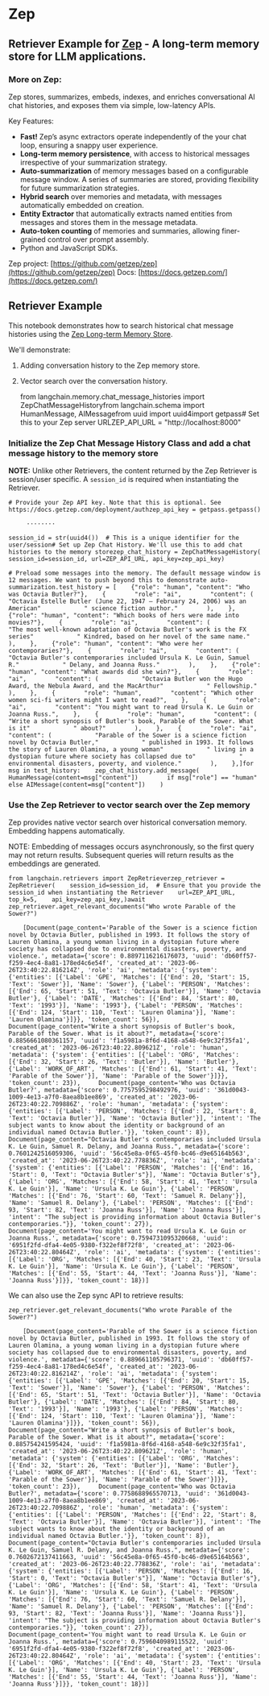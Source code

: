 Zep
===

Retriever Example for [Zep](https://docs.getzep.com/) - A long-term memory store for LLM applications.[](#retriever-example-for-zep---a-long-term-memory-store-for-llm-applications "Direct link to retriever-example-for-zep---a-long-term-memory-store-for-llm-applications")
--------------------------------------------------------------------------------------------------------------------------------------------------------------------------------------------------------------------------------------------------------------------------------

### More on Zep:[](#more-on-zep "Direct link to More on Zep:")

Zep stores, summarizes, embeds, indexes, and enriches conversational AI chat histories, and exposes them via simple, low-latency APIs.

Key Features:

*   **Fast!** Zep’s async extractors operate independently of the your chat loop, ensuring a snappy user experience.
*   **Long-term memory persistence**, with access to historical messages irrespective of your summarization strategy.
*   **Auto-summarization** of memory messages based on a configurable message window. A series of summaries are stored, providing flexibility for future summarization strategies.
*   **Hybrid search** over memories and metadata, with messages automatically embedded on creation.
*   **Entity Extractor** that automatically extracts named entities from messages and stores them in the message metadata.
*   **Auto-token counting** of memories and summaries, allowing finer-grained control over prompt assembly.
*   Python and JavaScript SDKs.

Zep project: [https://github.com/getzep/zep](https://github.com/getzep/zep) Docs: [https://docs.getzep.com/](https://docs.getzep.com/)

Retriever Example[](#retriever-example "Direct link to Retriever Example")
---------------------------------------------------------------------------

This notebook demonstrates how to search historical chat message histories using the [Zep Long-term Memory Store](https://getzep.github.io/).

We'll demonstrate:

1.  Adding conversation history to the Zep memory store.
2.  Vector search over the conversation history.

    from langchain.memory.chat_message_histories import ZepChatMessageHistoryfrom langchain.schema import HumanMessage, AIMessagefrom uuid import uuid4import getpass# Set this to your Zep server URLZEP_API_URL = "http://localhost:8000"

### Initialize the Zep Chat Message History Class and add a chat message history to the memory store[](#initialize-the-zep-chat-message-history-class-and-add-a-chat-message-history-to-the-memory-store "Direct link to Initialize the Zep Chat Message History Class and add a chat message history to the memory store")

**NOTE:** Unlike other Retrievers, the content returned by the Zep Retriever is session/user specific. A `session_id` is required when instantiating the Retriever.

    # Provide your Zep API key. Note that this is optional. See https://docs.getzep.com/deployment/authzep_api_key = getpass.getpass()

         ········

    session_id = str(uuid4())  # This is a unique identifier for the user/session# Set up Zep Chat History. We'll use this to add chat histories to the memory storezep_chat_history = ZepChatMessageHistory(    session_id=session_id, url=ZEP_API_URL, api_key=zep_api_key)

    # Preload some messages into the memory. The default message window is 12 messages. We want to push beyond this to demonstrate auto-summarization.test_history = [    {"role": "human", "content": "Who was Octavia Butler?"},    {        "role": "ai",        "content": (            "Octavia Estelle Butler (June 22, 1947 – February 24, 2006) was an American"            " science fiction author."        ),    },    {"role": "human", "content": "Which books of hers were made into movies?"},    {        "role": "ai",        "content": (            "The most well-known adaptation of Octavia Butler's work is the FX series"            " Kindred, based on her novel of the same name."        ),    },    {"role": "human", "content": "Who were her contemporaries?"},    {        "role": "ai",        "content": (            "Octavia Butler's contemporaries included Ursula K. Le Guin, Samuel R."            " Delany, and Joanna Russ."        ),    },    {"role": "human", "content": "What awards did she win?"},    {        "role": "ai",        "content": (            "Octavia Butler won the Hugo Award, the Nebula Award, and the MacArthur"            " Fellowship."        ),    },    {        "role": "human",        "content": "Which other women sci-fi writers might I want to read?",    },    {        "role": "ai",        "content": "You might want to read Ursula K. Le Guin or Joanna Russ.",    },    {        "role": "human",        "content": (            "Write a short synopsis of Butler's book, Parable of the Sower. What is it"            " about?"        ),    },    {        "role": "ai",        "content": (            "Parable of the Sower is a science fiction novel by Octavia Butler,"            " published in 1993. It follows the story of Lauren Olamina, a young woman"            " living in a dystopian future where society has collapsed due to"            " environmental disasters, poverty, and violence."        ),    },]for msg in test_history:    zep_chat_history.add_message(        HumanMessage(content=msg["content"])        if msg["role"] == "human"        else AIMessage(content=msg["content"])    )

### Use the Zep Retriever to vector search over the Zep memory[](#use-the-zep-retriever-to-vector-search-over-the-zep-memory "Direct link to Use the Zep Retriever to vector search over the Zep memory")

Zep provides native vector search over historical conversation memory. Embedding happens automatically.

NOTE: Embedding of messages occurs asynchronously, so the first query may not return results. Subsequent queries will return results as the embeddings are generated.

    from langchain.retrievers import ZepRetrieverzep_retriever = ZepRetriever(    session_id=session_id,  # Ensure that you provide the session_id when instantiating the Retriever    url=ZEP_API_URL,    top_k=5,    api_key=zep_api_key,)await zep_retriever.aget_relevant_documents("Who wrote Parable of the Sower?")

        [Document(page_content='Parable of the Sower is a science fiction novel by Octavia Butler, published in 1993. It follows the story of Lauren Olamina, a young woman living in a dystopian future where society has collapsed due to environmental disasters, poverty, and violence.', metadata={'score': 0.8897116216176073, 'uuid': 'db60ff57-f259-4ec4-8a81-178ed4c6e54f', 'created_at': '2023-06-26T23:40:22.816214Z', 'role': 'ai', 'metadata': {'system': {'entities': [{'Label': 'GPE', 'Matches': [{'End': 20, 'Start': 15, 'Text': 'Sower'}], 'Name': 'Sower'}, {'Label': 'PERSON', 'Matches': [{'End': 65, 'Start': 51, 'Text': 'Octavia Butler'}], 'Name': 'Octavia Butler'}, {'Label': 'DATE', 'Matches': [{'End': 84, 'Start': 80, 'Text': '1993'}], 'Name': '1993'}, {'Label': 'PERSON', 'Matches': [{'End': 124, 'Start': 110, 'Text': 'Lauren Olamina'}], 'Name': 'Lauren Olamina'}]}}, 'token_count': 56}),     Document(page_content="Write a short synopsis of Butler's book, Parable of the Sower. What is it about?", metadata={'score': 0.8856661080361157, 'uuid': 'f1a5981a-8f6d-4168-a548-6e9c32f35fa1', 'created_at': '2023-06-26T23:40:22.809621Z', 'role': 'human', 'metadata': {'system': {'entities': [{'Label': 'ORG', 'Matches': [{'End': 32, 'Start': 26, 'Text': 'Butler'}], 'Name': 'Butler'}, {'Label': 'WORK_OF_ART', 'Matches': [{'End': 61, 'Start': 41, 'Text': 'Parable of the Sower'}], 'Name': 'Parable of the Sower'}]}}, 'token_count': 23}),     Document(page_content='Who was Octavia Butler?', metadata={'score': 0.7757595298492976, 'uuid': '361d0043-1009-4e13-a7f0-8aea8b1ee869', 'created_at': '2023-06-26T23:40:22.709886Z', 'role': 'human', 'metadata': {'system': {'entities': [{'Label': 'PERSON', 'Matches': [{'End': 22, 'Start': 8, 'Text': 'Octavia Butler'}], 'Name': 'Octavia Butler'}], 'intent': 'The subject wants to know about the identity or background of an individual named Octavia Butler.'}}, 'token_count': 8}),     Document(page_content="Octavia Butler's contemporaries included Ursula K. Le Guin, Samuel R. Delany, and Joanna Russ.", metadata={'score': 0.7601242516059306, 'uuid': '56c45e8a-0f65-45f0-bc46-d9e65164b563', 'created_at': '2023-06-26T23:40:22.778836Z', 'role': 'ai', 'metadata': {'system': {'entities': [{'Label': 'PERSON', 'Matches': [{'End': 16, 'Start': 0, 'Text': "Octavia Butler's"}], 'Name': "Octavia Butler's"}, {'Label': 'ORG', 'Matches': [{'End': 58, 'Start': 41, 'Text': 'Ursula K. Le Guin'}], 'Name': 'Ursula K. Le Guin'}, {'Label': 'PERSON', 'Matches': [{'End': 76, 'Start': 60, 'Text': 'Samuel R. Delany'}], 'Name': 'Samuel R. Delany'}, {'Label': 'PERSON', 'Matches': [{'End': 93, 'Start': 82, 'Text': 'Joanna Russ'}], 'Name': 'Joanna Russ'}], 'intent': "The subject is providing information about Octavia Butler's contemporaries."}}, 'token_count': 27}),     Document(page_content='You might want to read Ursula K. Le Guin or Joanna Russ.', metadata={'score': 0.7594731095320668, 'uuid': '6951f2fd-dfa4-4e05-9380-f322ef8f72f8', 'created_at': '2023-06-26T23:40:22.80464Z', 'role': 'ai', 'metadata': {'system': {'entities': [{'Label': 'ORG', 'Matches': [{'End': 40, 'Start': 23, 'Text': 'Ursula K. Le Guin'}], 'Name': 'Ursula K. Le Guin'}, {'Label': 'PERSON', 'Matches': [{'End': 55, 'Start': 44, 'Text': 'Joanna Russ'}], 'Name': 'Joanna Russ'}]}}, 'token_count': 18})]

We can also use the Zep sync API to retrieve results:

    zep_retriever.get_relevant_documents("Who wrote Parable of the Sower?")

        [Document(page_content='Parable of the Sower is a science fiction novel by Octavia Butler, published in 1993. It follows the story of Lauren Olamina, a young woman living in a dystopian future where society has collapsed due to environmental disasters, poverty, and violence.', metadata={'score': 0.889661105796371, 'uuid': 'db60ff57-f259-4ec4-8a81-178ed4c6e54f', 'created_at': '2023-06-26T23:40:22.816214Z', 'role': 'ai', 'metadata': {'system': {'entities': [{'Label': 'GPE', 'Matches': [{'End': 20, 'Start': 15, 'Text': 'Sower'}], 'Name': 'Sower'}, {'Label': 'PERSON', 'Matches': [{'End': 65, 'Start': 51, 'Text': 'Octavia Butler'}], 'Name': 'Octavia Butler'}, {'Label': 'DATE', 'Matches': [{'End': 84, 'Start': 80, 'Text': '1993'}], 'Name': '1993'}, {'Label': 'PERSON', 'Matches': [{'End': 124, 'Start': 110, 'Text': 'Lauren Olamina'}], 'Name': 'Lauren Olamina'}]}}, 'token_count': 56}),     Document(page_content="Write a short synopsis of Butler's book, Parable of the Sower. What is it about?", metadata={'score': 0.885754241595424, 'uuid': 'f1a5981a-8f6d-4168-a548-6e9c32f35fa1', 'created_at': '2023-06-26T23:40:22.809621Z', 'role': 'human', 'metadata': {'system': {'entities': [{'Label': 'ORG', 'Matches': [{'End': 32, 'Start': 26, 'Text': 'Butler'}], 'Name': 'Butler'}, {'Label': 'WORK_OF_ART', 'Matches': [{'End': 61, 'Start': 41, 'Text': 'Parable of the Sower'}], 'Name': 'Parable of the Sower'}]}}, 'token_count': 23}),     Document(page_content='Who was Octavia Butler?', metadata={'score': 0.7758688965570713, 'uuid': '361d0043-1009-4e13-a7f0-8aea8b1ee869', 'created_at': '2023-06-26T23:40:22.709886Z', 'role': 'human', 'metadata': {'system': {'entities': [{'Label': 'PERSON', 'Matches': [{'End': 22, 'Start': 8, 'Text': 'Octavia Butler'}], 'Name': 'Octavia Butler'}], 'intent': 'The subject wants to know about the identity or background of an individual named Octavia Butler.'}}, 'token_count': 8}),     Document(page_content="Octavia Butler's contemporaries included Ursula K. Le Guin, Samuel R. Delany, and Joanna Russ.", metadata={'score': 0.7602672137411663, 'uuid': '56c45e8a-0f65-45f0-bc46-d9e65164b563', 'created_at': '2023-06-26T23:40:22.778836Z', 'role': 'ai', 'metadata': {'system': {'entities': [{'Label': 'PERSON', 'Matches': [{'End': 16, 'Start': 0, 'Text': "Octavia Butler's"}], 'Name': "Octavia Butler's"}, {'Label': 'ORG', 'Matches': [{'End': 58, 'Start': 41, 'Text': 'Ursula K. Le Guin'}], 'Name': 'Ursula K. Le Guin'}, {'Label': 'PERSON', 'Matches': [{'End': 76, 'Start': 60, 'Text': 'Samuel R. Delany'}], 'Name': 'Samuel R. Delany'}, {'Label': 'PERSON', 'Matches': [{'End': 93, 'Start': 82, 'Text': 'Joanna Russ'}], 'Name': 'Joanna Russ'}], 'intent': "The subject is providing information about Octavia Butler's contemporaries."}}, 'token_count': 27}),     Document(page_content='You might want to read Ursula K. Le Guin or Joanna Russ.', metadata={'score': 0.7596040989115522, 'uuid': '6951f2fd-dfa4-4e05-9380-f322ef8f72f8', 'created_at': '2023-06-26T23:40:22.80464Z', 'role': 'ai', 'metadata': {'system': {'entities': [{'Label': 'ORG', 'Matches': [{'End': 40, 'Start': 23, 'Text': 'Ursula K. Le Guin'}], 'Name': 'Ursula K. Le Guin'}, {'Label': 'PERSON', 'Matches': [{'End': 55, 'Start': 44, 'Text': 'Joanna Russ'}], 'Name': 'Joanna Russ'}]}}, 'token_count': 18})]